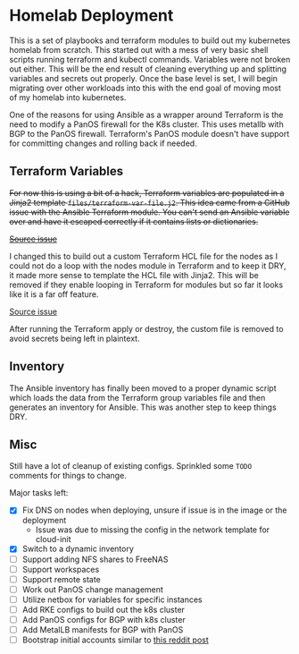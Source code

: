 # Homelab Deployment

This is a set of playbooks and terraform modules to build out my kubernetes homelab from scratch. This started out with a mess of very basic shell scripts running terraform and kubectl commands. Variables were not broken out either. This will be the end result of cleaning everything up and splitting variables and secrets out properly. Once the base level is set, I will begin migrating over other workloads into this with the end goal of moving most of my homelab into kubernetes.

One of the reasons for using Ansible as a wrapper around Terraform is the need to modify a PanOS firewall for the K8s cluster. This uses metallb with BGP to the PanOS firewall. Terraform's PanOS module doesn't have support for committing changes and rolling back if needed.

## Terraform Variables

~~For now this is using a bit of a hack, Terraform variables are populated in a Jinja2 template `files/terraform-var-file.j2`. This idea came from a GitHub issue with the Ansible Terraform module. You can't send an Ansible variable over and have it escaped correctly if it contains lists or dictionaries.~~

~~[Source issue](https://github.com/ansible/ansible/issues/51687)~~

I changed this to build out a custom Terraform HCL file for the nodes as I could not do a loop with the nodes module in Terraform and to keep it DRY, it made more sense to template the HCL file with Jinja2. This will be removed if they enable looping in Terraform for modules but so far it looks like it is a far off feature.

[Source issue](https://github.com/hashicorp/terraform/issues/953)

After running the Terraform apply or destroy, the custom file is removed to avoid secrets being left in plaintext.

## Inventory

The Ansible inventory has finally been moved to a proper dynamic script which loads the data from the Terraform group variables file and then generates an inventory for Ansible. This was another step to keep things DRY.

## Misc

Still have a lot of cleanup of existing configs. Sprinkled some `TODO` comments for things to change.

Major tasks left:

- [X] Fix DNS on nodes when deploying, unsure if issue is in the image or the deployment
    - Issue was due to missing the config in the network template for cloud-init
- [X] Switch to a dynamic inventory
- [ ] Support adding NFS shares to FreeNAS
- [ ] Support workspaces
- [ ] Support remote state
- [ ] Work out PanOS change management
- [ ] Utilize netbox for variables for specific instances
- [ ] Add RKE configs to build out the k8s cluster
- [ ] Add PanOS configs for BGP with k8s cluster
- [ ] Add MetalLB manifests for BGP with PanOS
- [ ] Bootstrap initial accounts similar to [this reddit post](https://www.reddit.com/r/ansible/comments/cz3hxp/how_to_make_ansible_connect_as_root_using_a_ssh/eyvx6ar/)
